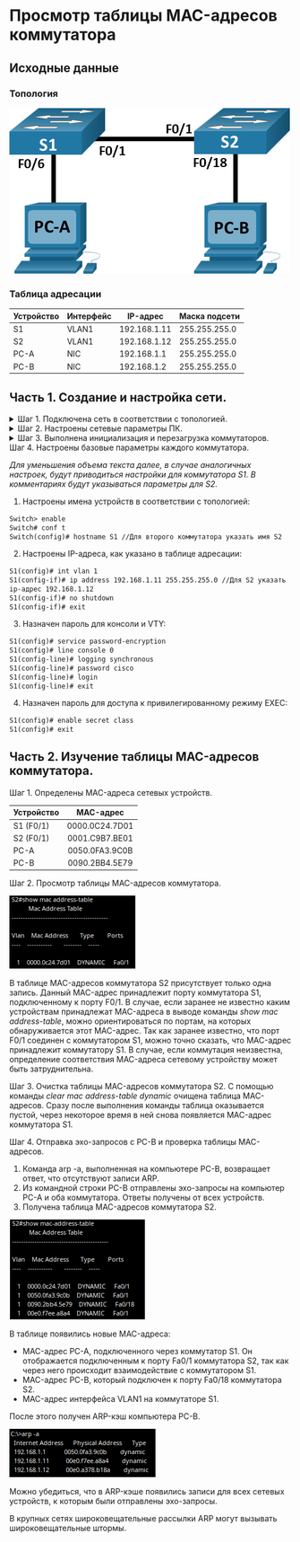 # Просмотр таблицы MAC-адресов коммутатора

## Исходные данные
### Топология
![Pic_1.png](./Pic_1.png "Pic_1.png")

### Таблица адресации
| Устройство | Интерфейс | IP-адрес     | Маска подсети |
|------------|-----------|--------------|---------------|
| S1         | VLAN1     | 192.168.1.11 | 255.255.255.0 |
| S2         | VLAN1     | 192.168.1.12 | 255.255.255.0 |
| PC-A       | NIC       | 192.168.1.1  | 255.255.255.0 |
| PC-B       | NIC       | 192.168.1.2  | 255.255.255.0 |

## Часть 1. Создание и настройка сети.
  <details><summary>Шаг 1. Подключена сеть в соответствии с топологией.</summary>
      
 ![Pic_2.png](./Pic_2.png)
 
 </details>

  <details><summary>Шаг 2. Настроены сетевые параметры ПК.</summary>
      
 ![Pic_3.png](./Pic_3.png)  ![Pic_4.png](./Pic_4.png)
 
 </details>

<details><summary>Шаг 3. Выполнена инициализация и перезагрузка коммутаторов.</summary>
      
 ![Pic_5.png](./Pic_5.png)
 
 </details>
Шаг 4. Настроены базовые параметры каждого коммутатора.

*Для уменьшения объема текста далее, в случае аналогичных настроек, будут приводиться настройки для коммутатора S1. В комментариях будут указываться параметры для S2.*

 1. Настроены имена устройств в соответствии с топологией:
```
Switch> enable
Switch# conf t
Switch(config)# hostname S1 //Для второго коммутатора указать имя S2
```
2. Настроены IP-адреса, как указано в таблице адресации:
```
S1(config)# int vlan 1
S1(config-if)# ip address 192.168.1.11 255.255.255.0 //Для S2 указать ip-адрес 192.168.1.12
S1(config-if)# no shutdown
S1(config-if)# exit
```
3. Назначен пароль для консоли и VTY:
```
S1(config)# service password-encryption
S1(config)# line console 0
S1(config-line)# logging synchronous 
S1(config-line)# password cisco 
S1(config-line)# login 
S1(config-line)# exit
```
4. Назначен пароль для доступа к привилегированному режиму EXEC:
```
S1(config)# enable secret class
S1(config)# exit
```

## Часть 2. Изучение таблицы MAC-адресов коммутатора.

Шаг 1. Определены MAC-адреса сетевых устройств.

| Устройство | MAC-адрес      |
|------------|:--------------:|
| S1 (F0/1)  | 0000.0C24.7D01 |
| S2 (F0/1)  | 0001.C9B7.BE01 |
| PC-A       | 0050.0FA3.9C0B |
| PC-B       | 0090.2BB4.5E79 |

Шаг 2. Просмотр таблицы MAC-адресов коммутатора.

![Pic_6.png](./Pic_6.png)

В таблице MAC-адресов коммутатора S2 присутствует только одна запись. Данный MAC-адрес принадлежит порту коммутатора S1, подключенному к порту F0/1.
В случае, если заранее не известно каким устройствам принадлежат MAC-адреса в выводе команды *show mac address-table*, можно ориентироваться по портам, на которых обнаруживается этот MAC-адрес. 
Так как заранее известно, что порт F0/1 соединен с коммутатором S1, можно точно сказать, что MAC-адрес принадлежит коммутатору S1. В случае, если коммутация неизвестна, определение соответствия MAC-адреса сетевому устройству может быть затруднительна.

Шаг 3. Очистка таблицы MAC-адресов коммутатора S2.
С помощью команды *clear mac address-table dynamic* очищена таблица MAC-адресов. Сразу после выполнения команды таблица оказывается пустой, через некоторое время в ней снова появляется MAC-адрес коммутатора S1.

Шаг 4. Отправка эхо-запросов с PC-B и проверка таблицы MAC-адресов.
1. Команда arp -a, выполненная на компьютере PC-B, возвращает ответ, что отсутствуют записи ARP.
2. Из командной строки PC-B отправлены эхо-запросы на компьютер PC-A и оба коммутатора. Ответы получены от всех устройств.
3. Получена таблица MAC-адресов коммутатора S2.

![Pic_7.png](./Pic_7.png)

В таблице появились новые MAC-адреса:
- MAC-адрес PC-A, подключенного через коммутатор S1. Он отображается подключенным к порту Fa0/1 коммутатора S2, так как через него происходит взаимодействие с коммутатором S1.
- MAC-адрес PC-B, который подключен к порту Fa0/18 коммутатора S2.
- MAC-адрес интерфейса VLAN1 на коммутаторе S1.

После этого получен ARP-кэш компьютера PC-B.

![Pic_8.png](./Pic_8.png)

Можно убедиться, что в ARP-кэше появились записи для всех сетевых устройств, к которым были отправлены эхо-запросы.

В крупных сетях широковещательные рассылки ARP могут вызывать широковещательные штормы.

